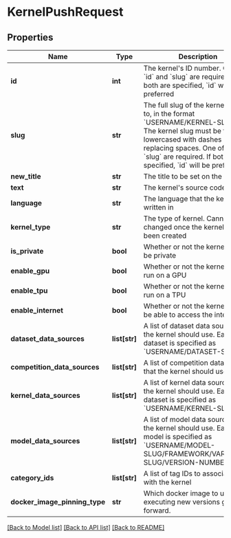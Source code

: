 # KernelPushRequest

## Properties
Name | Type | Description | Notes
------------ | ------------- | ------------- | -------------
**id** | **int** | The kernel&#39;s ID number. One of &#x60;id&#x60; and &#x60;slug&#x60; are required. If both are specified, &#x60;id&#x60; will be preferred | [optional] 
**slug** | **str** | The full slug of the kernel to push to, in the format &#x60;USERNAME/KERNEL-SLUG&#x60;. The kernel slug must be the title lowercased with dashes (&#x60;-&#x60;) replacing spaces. One of &#x60;id&#x60; and &#x60;slug&#x60; are required. If both are specified, &#x60;id&#x60; will be preferred | [optional] 
**new_title** | **str** | The title to be set on the kernel | [optional] 
**text** | **str** | The kernel&#39;s source code | 
**language** | **str** | The language that the kernel is written in | 
**kernel_type** | **str** | The type of kernel. Cannot be changed once the kernel has been created | 
**is_private** | **bool** | Whether or not the kernel should be private | [optional] 
**enable_gpu** | **bool** | Whether or not the kernel should run on a GPU | [optional] 
**enable_tpu** | **bool** | Whether or not the kernel should run on a TPU | [optional] 
**enable_internet** | **bool** | Whether or not the kernel should be able to access the internet | [optional] 
**dataset_data_sources** | **list[str]** | A list of dataset data sources that the kernel should use. Each dataset is specified as &#x60;USERNAME/DATASET-SLUG&#x60; | [optional] 
**competition_data_sources** | **list[str]** | A list of competition data sources that the kernel should use | [optional] 
**kernel_data_sources** | **list[str]** | A list of kernel data sources that the kernel should use. Each dataset is specified as &#x60;USERNAME/KERNEL-SLUG&#x60; | [optional] 
**model_data_sources** | **list[str]** | A list of model data sources that the kernel should use. Each model is specified as &#x60;USERNAME/MODEL-SLUG/FRAMEWORK/VARIATION-SLUG/VERSION-NUMBER&#x60; | [optional] 
**category_ids** | **list[str]** | A list of tag IDs to associated with the kernel | [optional] 
**docker_image_pinning_type** | **str** | Which docker image to use for executing new versions going forward. | [optional] 

[[Back to Model list]](../README.md#documentation-for-models) [[Back to API list]](../README.md#documentation-for-api-endpoints) [[Back to README]](../README.md)


